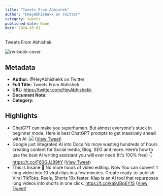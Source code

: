 ```yaml
---
title: "Tweets From Abhishek"
author: "@HeyAbhishekk on Twitter"
category: tweets
published-date: None
date: 2024-05-01
---
```

Tweets From Abhishek

![rw-book-cover](https://pbs.twimg.com/profile_images/1593664216380035073/ghVf4sH6.jpg)

## Metadata
- **Author:** @HeyAbhishekk on Twitter
- **Full Title:** Tweets From Abhishek
- **URL:** https://twitter.com/HeyAbhishekk
- **Document Note:** 
- **Category:**

## Highlights
- ChatGPT can make you superhuman.
  But almost everyone's stuck in beginner mode.
  Here is best ChatGPT prompts to get massively ahead with AI: 
  ![](https://pbs.twimg.com/media/FwP_MnoacAA_cGP.jpg) ([View Tweet](https://twitter.com/HeyAbhishekk/status/1658453717283389441))
- Google just integrated AI into Docs
  No more wasting hundreds of hours creating content for Social media, Blog, SEO and more.
  Here’s how to use the best AI writing assistant you will ever need (It's 100% free) 👇 https://t.co/F60GJJ89hY ([View Tweet](https://twitter.com/HeyAbhishekk/status/1672952633588592641))
- This is Insane 🤯
  No more hours of video editing.
  Now You can convert 1 long video into 10 viral clips in a few minutes.
  Create ready-to-publish Viral TikToks, Reels, Shorts 10x faster.
  Klap is an AI tool that repurposes long videos into shorts in one click. https://t.co/ka9JBg6Y1S ([View Tweet](https://twitter.com/HeyAbhishekk/status/1689625631406047232))
